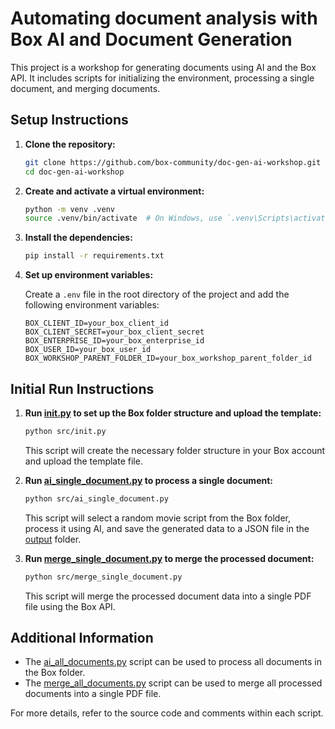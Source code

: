 # Automating document analysis with Box AI and Document Generation

This project is a workshop for generating documents using AI and the Box API. It includes scripts for initializing the environment, processing a single document, and merging documents.

## Setup Instructions

1. **Clone the repository:**

    ```sh
    git clone https://github.com/box-community/doc-gen-ai-workshop.git
    cd doc-gen-ai-workshop
    ```

2. **Create and activate a virtual environment:**

    ```sh
    python -m venv .venv
    source .venv/bin/activate  # On Windows, use `.venv\Scripts\activate`
    ```

3. **Install the dependencies:**

    ```sh
    pip install -r requirements.txt
    ```

4. **Set up environment variables:**

    Create a `.env` file in the root directory of the project and add the following environment variables:

    ```env
    BOX_CLIENT_ID=your_box_client_id
    BOX_CLIENT_SECRET=your_box_client_secret
    BOX_ENTERPRISE_ID=your_box_enterprise_id
    BOX_USER_ID=your_box_user_id
    BOX_WORKSHOP_PARENT_FOLDER_ID=your_box_workshop_parent_folder_id
    ```

## Initial Run Instructions

1. **Run [init.py](src/init.py) to set up the Box folder structure and upload the template:**

    ```sh
    python src/init.py
    ```

    This script will create the necessary folder structure in your Box account and upload the template file.

2. **Run [ai_single_document.py](src/ai_single_document.py) to process a single document:**

    ```sh
    python src/ai_single_document.py
    ```

    This script will select a random movie script from the Box folder, process it using AI, and save the generated data to a JSON file in the [output](output/) folder.

3. **Run [merge_single_document.py](src/merge_single_document.py) to merge the processed document:**

    ```sh
    python src/merge_single_document.py
    ```

    This script will merge the processed document data into a single PDF file using the Box API.

## Additional Information

- The [ai_all_documents.py](src/ai_all_documents.py) script can be used to process all documents in the Box folder.
- The [merge_all_documents.py](src/merge_all_documents.py) script can be used to merge all processed documents into a single PDF file.

For more details, refer to the source code and comments within each script.